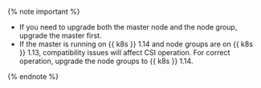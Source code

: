 {% note important %}

* If you need to upgrade both the master node and the node group, upgrade the master first.
* If the master is running on {{ k8s }} 1.14 and node groups are on {{ k8s }} 1.13, compatibility issues will affect CSI operation. For correct operation, upgrade the node groups to {{ k8s }} 1.14.

{% endnote %}


